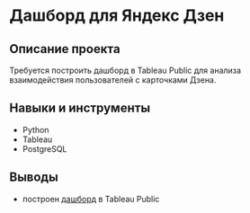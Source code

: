 # Дашборд для Яндекс Дзен
## Описание проекта
Требуется построить дашборд в Tableau Public для анализа взаимодействия пользователей с карточками Дзена.
## Навыки и инструменты
- Python 
- Tableau
- PostgreSQL
## Выводы
- построен [дашборд](https://public.tableau.com/app/profile/nick.mose/viz/dzen_mnn_21july2023/DashboardDzen) в Tableau Public

